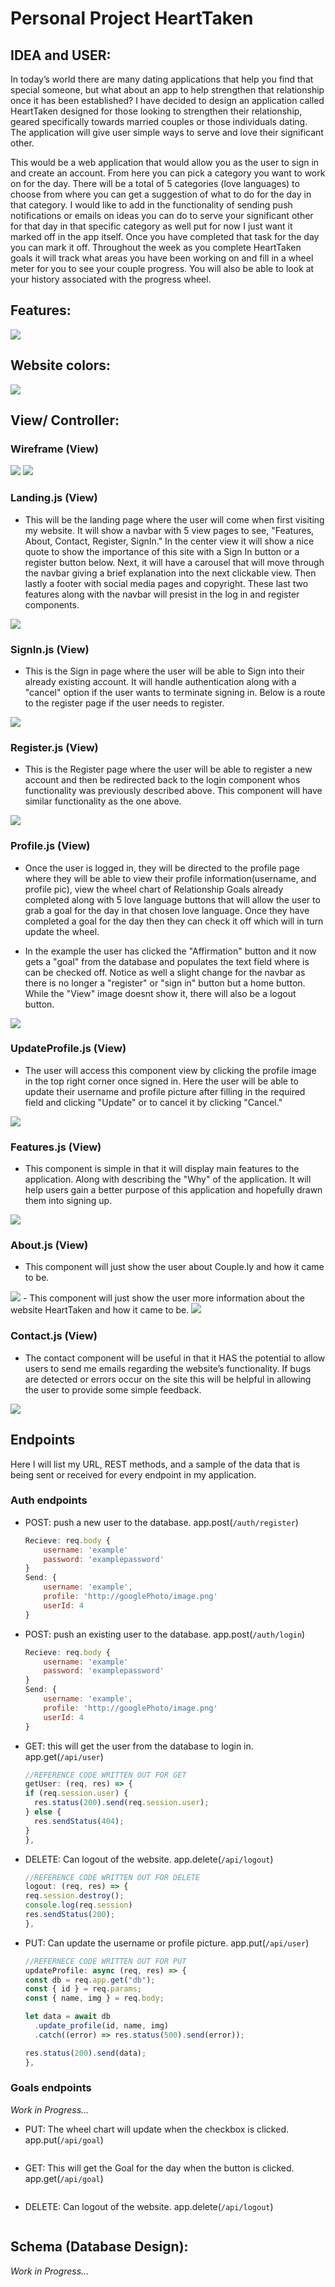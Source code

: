 # Personal Project HeartTaken
## IDEA and USER:

In today’s world there are many dating applications that help you find that special someone, but what about an app to help strengthen that relationship once it has been established? I have decided to design an application called HeartTaken designed for those looking to strengthen their relationship, geared specifically towards married couples or those individuals dating. The application will give user simple ways to serve and love their significant other.

This would be a web application that would allow you as the user to sign in and create an account. From here you can pick a category you want to work on for the day. There will be a total of 5 categories (love languages) to choose from where you can get a suggestion of what to do for the day in that category. I would like to add in the functionality of sending push notifications or emails on ideas you can do to serve your significant other for that day in that specific category as well put for now I just want it marked off in the app itself. Once you have completed that task for the day you can mark it off. Throughout the week as you complete HeartTaken goals it will track what areas you have been working on and fill in a wheel meter for you to see your couple progress. You will also be able to look at your history associated with the progress wheel.

## Features:
<img src = "./pictures/RequirementsDocument.png">

## Website colors:
<img src = "./pictures/colorHex.png">

## View/ Controller:
### Wireframe (View)
<img src = "./pictures/WireFrame.png">
<img src = "./pictures/WireFrame with Redux.png">

### Landing.js (View)
- This will be the landing page where the user will come when first visiting my website. It will show a navbar with 5 view pages to see, "Features, About, Contact, Register, SignIn." In the center view it will show a nice quote to show the importance of this site with a Sign In button or a register button below. Next, it will have a carousel that will move through the navbar giving a brief explanation into the next clickable view. Then lastly a footer with social media pages and copyright. These last two features along with the navbar will presist in the log in and register components.
<img src = "./pictures/Landing Page.png">

### SignIn.js (View) 
- This is the Sign in page where the user will be able to Sign into their already existing account. It will handle authentication along with a "cancel" option if the user wants to terminate signing in. Below is a route to the register page if the user needs to register. 
<img src = "./pictures/Sign in Page.png"> 

### Register.js (View)
- This is the Register page where the user will be able to register a new account and then be redirected back to the login component whos functionality was previously described above. This component will have similar functionality as the one above.
<img src = "./pictures/Register Page.png">

### Profile.js (View)
- Once the user is logged in, they will be directed to the profile page where they will be able to view their profile information(username, and profile pic), view the wheel chart of Relationship Goals already completed along with 5 love language buttons that will allow the user to grab a goal for the day in that chosen love language. Once they have completed a goal for the day then they can check it off which will in turn update the wheel. 

- In the example the user has clicked the "Affirmation" button and it now gets a "goal" from the database and populates the text field where is can be checked off. Notice as well a slight change for the navbar as there is no longer a "register" or "sign in" button but a home button. While the "View" image doesnt show it, there will also be a logout button.  
<img src = "./pictures/Profile Page.png">

### UpdateProfile.js (View)
- The user will access this component view by clicking the profile image in the top right corner once signed in. Here the user will be able to update their username and profile picture after filling in the required field and clicking "Update" or to cancel it by clicking "Cancel." 
<img src = "./pictures/UpdateProfile.png">

### Features.js (View)
-  This component is simple in that it will display main features to the application. Along with describing the "Why" of the application. It will help users gain a better purpose of this application and hopefully drawn them into signing up.
<img src = "./pictures/Features Page.png">

### About.js (View)
- This component will just show the user about Couple.ly and how it came to be.
<img src = "./pictures/About Page.png">
- This component will just show the user more information about the website HeartTaken and how it came to be.
<img src = "./pictures/About Page Couplely.png">

### Contact.js (View)
- The contact component will be useful in that it HAS the potential to allow users to send me emails regarding the website’s functionality. If bugs are detected or errors occur on the site this will be helpful in allowing the user to provide some simple feedback. 
<img src = "./pictures/Contact Page.png">

## Endpoints

Here I will list my URL, REST methods, and a sample of the data that is being sent or received for every endpoint in my application.

### Auth endpoints
- POST: push a new user to the database. app.post(`/auth/register`)
    ```javascript
    Recieve: req.body {
        username: 'example'
        password: 'examplepassword'
    }
    Send: {
        username: 'example',
        profile: 'http://googlePhoto/image.png'
        userId: 4
    }
    ```
- POST: push an existing user to the database. app.post(`/auth/login`)
    ```javascript
    Recieve: req.body {
        username: 'example'
        password: 'examplepassword'
    }
    Send: {
        username: 'example',
        profile: 'http://googlePhoto/image.png'
        userId: 4
    }
    ```
- GET: this will get the user from the database to login in. app.get(`/api/user`)
    ```javascript
    //REFERENCE CODE WRITTEN OUT FOR GET
    getUser: (req, res) => {
    if (req.session.user) {
      res.status(200).send(req.session.user);
    } else {
      res.sendStatus(404);
    }
  },
    ```
- DELETE: Can logout of the website. app.delete(`/api/logout`)
    ```javascript
    //REFERENCE CODE WRITTEN OUT FOR DELETE
  logout: (req, res) => {
    req.session.destroy();
    console.log(req.session)
    res.sendStatus(200);
  },
    ```
- PUT: Can update the username or profile picture. app.put(`/api/user`)
    ```Javascript
    //REFERNECE CODE WRITTEN OUT FOR PUT
  updateProfile: async (req, res) => {
    const db = req.app.get("db");
    const { id } = req.params;
    const { name, img } = req.body;

    let data = await db
      .update_profile(id, name, img)
      .catch((error) => res.status(500).send(error));

    res.status(200).send(data);
  },
    ```

### Goals endpoints 
*Work in Progress...*
- PUT: The wheel chart will update when the checkbox is clicked. app.put(`/api/goal`)
    ```Javascript

    ```
- GET: This will get the Goal for the day when the button is clicked. app.get(`/api/goal`)
    ```Javascript

    ```

- DELETE: Can logout of the website. app.delete(`/api/logout`)
    ```Javascript

    ```



## Schema (Database Design):

*Work in Progress...*
